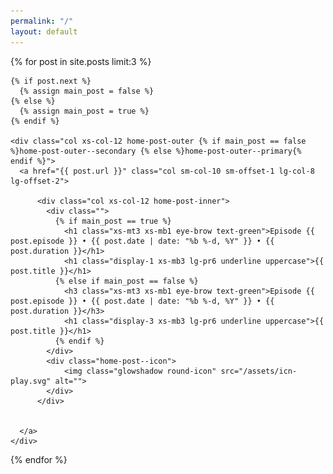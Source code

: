```yaml
---
permalink: "/"
layout: default
---
```


<section class="home-post">

  {% for post in site.posts limit:3 %}

    {% if post.next %}
      {% assign main_post = false %}
    {% else %}
      {% assign main_post = true %}
    {% endif %}

    <div class="col xs-col-12 home-post-outer {% if main_post == false %}home-post-outer--secondary {% else %}home-post-outer--primary{% endif %}">
      <a href="{{ post.url }}" class="col sm-col-10 sm-offset-1 lg-col-8 lg-offset-2">

          <div class="col xs-col-12 home-post-inner">
            <div class="">
              {% if main_post == true %}
                <h1 class="xs-mt3 xs-mb1 eye-brow text-green">Episode {{ post.episode }} • {{ post.date | date: "%b %-d, %Y" }} • {{ post.duration }}</h1>
                <h1 class="display-1 xs-mb3 lg-pr6 underline uppercase">{{ post.title }}</h1>
              {% else if main_post == false %}
                <h3 class="xs-mt3 xs-mb1 eye-brow text-green">Episode {{ post.episode }} • {{ post.date | date: "%b %-d, %Y" }} • {{ post.duration }}</h3>
                <h1 class="display-3 xs-mb3 lg-pr6 underline uppercase">{{ post.title }}</h1>
              {% endif %}
            </div>
            <div class="home-post--icon">
                <img class="glowshadow round-icon" src="/assets/icn-play.svg" alt="">
            </div>
          </div>


      </a>
    </div>

  {% endfor %}

</section>

